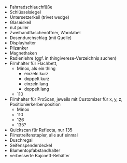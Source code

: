 * Fahrradschlauchfüße
* Schlüsselsiegel
* Untersetzerkeil (trivet wedge)
* Glaseiskeil
* nut puller
* Zweihandflaschenöffner, Warnlabel
* Dosendurchschlag (mit Quelle)
* Displayhalter
* Pilzanker
* Magnethaken
* Radienlehre (ggf. in thingiverese-Verzeichnis suchen)
* Filmhalter für Flachbett,
  - Minox, als ein thing
    * einzeln kurz
    * doppelt kurz
    * einzeln lang
    * doppelt lang
  - 110
* Filmhalter für ProScan, jeweils mit Customizer für x, y, z, Positionierkerbenposition
  - Minox
  - 110
  - 126
  - 135?
* Quickscan für Reflecta, nur 135
* Filmstreifenstapler, alle auf einmal
* Duschregal
* Seifenspenderdeckel
* Blumentopfabstandhalter
* verbesserte Bajonett-Behälter
